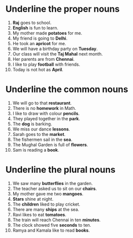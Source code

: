 # Underline the proper nouns

1. **Raj** goes to school.
2. **English** is fun to learn.
3. My mother made **potatoes** for me.
4. My friend is going to **Delhi**.
5. He took an **apricot** for me. 
6. We will have a birthday party on **Tuesday**.
7. Our class will visit the **Taj Mahal** next month.
8. Her parents are from **Chennai**.
9. I like to play **football** with friends. 
10. Today is not hot as **April**. 

# Underline the common nouns

1. We will go to that **restaurant**.
2. There is no **homework** in Math.
3. I like to draw with colour **pencils**.
4. They played together in the **park**. 
5. The **dog** is barking.
6. We miss our dance **lessons**.
7. Sarah goes to the **market**.
8. The fishermen sail in the **sea**.
9. The Mughal Garden is full of **flowers**.
10. Sam is reading a **book**. 

# Underline the plural nouns

1. We saw many **butterflies** in the garden.
2. The teacher asked us to sit on our **chairs**.
3. My mother gave me two **mangoes**.
4. **Stars** shine at night.
5. The **children** liked to play cricket.
6. There are many **ships** at the sea.
7. Ravi likes to eat **tomatoes**.
8. The train will reach Chennai in ten **minutes**.
9. The clock showed five **seconds** to ten. 
10. Ramya and Kamala like to read **books**.
